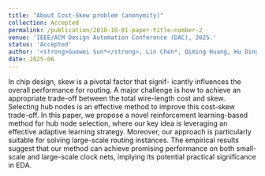 ```yaml
---
title: "About Cost-Skew problem (anonymity)"
collection: Accepted
permalink: /publication/2010-10-01-paper-title-number-2
venue: 'IEEE/ACM Design Automation Conference (DAC), 2025.'
status: 'Accepted'
author: '<strong>Guowei Sun*</strong>, Lin Chen*, Qiming Huang, Hu Ding'
date: 2025-06
---
```

In chip design, skew is a pivotal factor that signif-
icantly influences the overall performance for routing. A major
challenge is how to achieve an appropriate trade-off between
the total wire-length cost and skew. Selecting hub nodes is an
effective method to improve this cost-skew trade-off. In this
paper, we propose a novel reinforcement learning-based method
for hub node selection, where our key idea is leveraging an
effective adaptive learning strategy. Moreover, our approach is
particularly suitable for solving large-scale routing instances. The
empirical results suggest that our method can achieve promising
performance on both small-scale and large-scale clock nets,
implying its potential practical significance in EDA.
